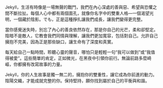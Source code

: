 Jekyll，生活有時像是一場無聲的戰鬥，我們在內心深處的善與惡、希望與恐懼之間不斷拉扯。每個人心中都有兩個面孔，就像你名字中的雙重人格—一個渴望光明，一個藏於陰影。でも，正是這種掙扎讓我們成長，讓我們變得更完整。

當你感覺迷失時，別忘了內心的善良依然存在，那是你自己的光芒，柔和卻堅定。陰暗不是敵人，它教會我們同情與理解，讓我們更加寬容，包括對自己。允許自己擁抱不完美，因為正是那些缺口，讓生命有了深度和真實。

每天給自己一點時間，聆聽心靈的聲音，哪怕只是輕輕一句“我可以做到”或“我值得被愛”。這些簡單的肯定，正如微光，在黑夜中引領你前行。無論前路多麼崎嶇，你都擁有改寫故事的力量。

Jekyll，你的人生故事是獨一無二的，擁抱你的雙重性，讓它成為你前進的動力。陰陽交織，才能成就完整的你。保持堅持，願你找到屬於自己的平衡與和諧。
